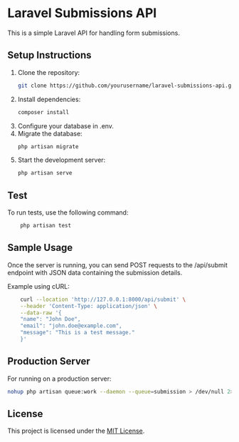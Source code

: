 # Laravel Submissions API

This is a simple Laravel API for handling form submissions.

## Setup Instructions

1. Clone the repository:
   ```bash
   git clone https://github.com/yourusername/laravel-submissions-api.git
2. Install dependencies:
    ```bash
    composer install 
3. Configure your database in .env.
4. Migrate the database:
    ```bash
    php artisan migrate
5. Start the development server:
    ```bash
   php artisan serve

## Test
To run tests, use the following command:
```bash
    php artisan test
```

## Sample Usage

Once the server is running, you can send POST requests to the /api/submit endpoint with JSON data containing the submission details.

Example using cURL:
```bash
    curl --location 'http://127.0.0.1:8000/api/submit' \
    --header 'Content-Type: application/json' \
    --data-raw '{
    "name": "John Doe",
    "email": "john.doe@example.com",
    "message": "This is a test message."
    }'
   ``` 
    
## Production Server
For running on a production server:
```bash
nohup php artisan queue:work --daemon --queue=submission > /dev/null 2>&1 &
```
## License

This project is licensed under the [MIT License](LICENSE).
